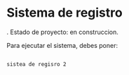 <h1>Sistema de registro</h1>

. Estado de proyecto: en construccion.

Para ejecutar el sistema, debes poner:
```rpm install read´´´

sistea de regisro 2
